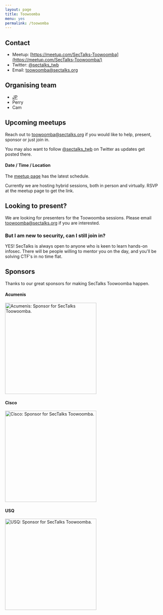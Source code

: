 ```yaml
---
layout: page
title: Toowoomba
menu: yes
permalink: /toowomba
---
```


## Contact

* Meetup: [https://meetup.com/SecTalks-Toowoomba](https://meetup.com/SecTalks-Toowoomba/)
* Twitter: [@sectalks_twb](https://twitter.com/sectalks_twb)
* Email: [toowoomba@sectalks.org](mailto:toowoomba@sectalks.org)


## Organising team

* [JP](https://linkedin.com/in/jp-haywood-aaab68134) 
* Perry
* Cam

## Upcoming meetups

Reach out to [toowoomba@sectalks.org](mailto:toowoomba@sectalks.org) if you would like to help, present, sponsor or just join in.

You may also want to follow [@sectalks_twb](https://twitter.com/sectalks_twb) on Twitter as updates get posted there.

#### Date / Time / Location 

The [meetup page](https://meetup.com/SecTalks-Toowoomba) has the latest schedule.

Currently we are hosting hybrid sessions, both in person and virtually. RSVP at the meetup page to get the link.

## Looking to present?

We are looking for presenters for the Toowoomba sessions. 
Please email [toowoomba@sectalks.org](mailto:toowoomba@sectalks.org) if you are interested.

### But I am new to security, can I still join in?

YES! SecTalks is always open to anyone who is keen to learn hands-on infosec.
There will be people willing to mentor you on the day, and you'll be solving CTF's in no time flat.

## Sponsors
Thanks to our great sponsors for making SecTalks Toowoomba happen.

#### Acumenis

<a href="https://www.acumenis.com.au/" 
   title="Acumenis: Keeping it free - sponsor for SecTalks Toowoomba.">
    <img src="{{ site.baseurl }}/images/sponsors/Acumenis.png" 
         alt="Acumenis: Sponsor for SecTalks Toowoomba."
         width="300">
</a>
#### Cisco

<a href="https://www.talosintelligence.com/" 
   title="Cisco: Catering and streaming sponsor for SecTalks Toowoomba.">
    <img src="{{ site.baseurl }}/images/sponsors/cisco.jpg" 
         alt="Cisco: Sponsor for SecTalks Toowoomba."
         width="300">
</a>
#### USQ

<a href="https://www.usq.edu.au/" 
   title="USQ: Venue sponsor for SecTalks Toowoomba.">
    <img src="{{ site.baseurl }}/images/sponsors/USQ.png" 
         alt="USQ: Sponsor for SecTalks Toowoomba."
         width="300">
   </a>
